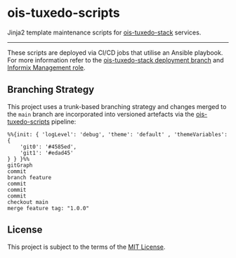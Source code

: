 # ois-tuxedo-scripts

Jinja2 template maintenance scripts for [ois-tuxedo-stack](https://github.com/companieshouse/ois-tuxedo-stack) services.

<hr>

These scripts are deployed via CI/CD jobs that utilise an Ansible playbook. For more information refer to the [ois-tuxedo-stack deployment branch](https://github.com/companieshouse/ois-tuxedo-stack/tree/deployment) and [Informix Management role](https://github.com/companieshouse/ansible-collection-middleware/tree/main/roles/informix_management).

## Branching Strategy

This project uses a trunk-based branching strategy and changes merged to the `main` branch are incorporated into versioned artefacts via the [ois-tuxedo-scripts](https://github.com/companieshouse/ci-pipelines/blob/master/pipelines/platform/team-platform/ois-tuxedo-scripts) pipeline:

```mermaid
%%{init: { 'logLevel': 'debug', 'theme': 'default' , 'themeVariables': {
    'git0': '#4585ed',
    'git1': '#edad45'
} } }%%
gitGraph
commit
branch feature
commit
commit
commit
checkout main
merge feature tag: "1.0.0"
```

## License

This project is subject to the terms of the [MIT License](/LICENSE).
